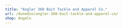 ```yaml
---
title: "Angler 360 Bait Tackle and Apparel Co."
url: /dunedin/angler-360-bait-tackle-and-apparel-co/
shop: Angeln
---
```


